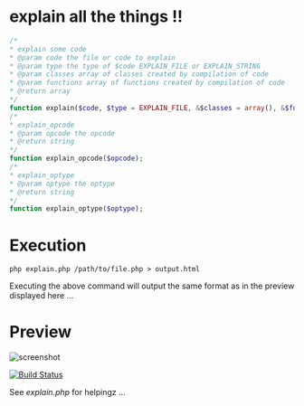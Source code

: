 explain all the things !!
=========================

```php
/*
* explain some code
* @param code the file or code to explain
* @param type the type of $code EXPLAIN_FILE or EXPLAIN_STRING
* @param classes array of classes created by compilation of code
* @param functions array of functions created by compilation of code
* @return array
*/
function explain($code, $type = EXPLAIN_FILE, &$classes = array(), &$functions = array());
/*
* explain_opcode
* @param opcode the opcode
* @return string
*/
function explain_opcode($opcode);
/*
* explain_optype
* @param optype the optype
* @return string
*/
function explain_optype($optype);
```

Execution
=========

```
php explain.php /path/to/file.php > output.html
```

Executing the above command will output the same format as in the preview displayed here ...

Preview
=======

<img src="https://raw.github.com/krakjoe/explain/master/explain.png" alt="screenshot"/>

[![Build Status](https://travis-ci.org/krakjoe/explain.png?branch=master)](https://travis-ci.org/krakjoe/explain)

See *explain.php* for helpingz ... 
